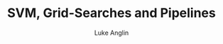 ---
title: SVM, Grid-Searches and Pipelines
author: Luke Anglin
image: https://miro.medium.com/max/3192/1*Q3GY243UjUA7r-pLudRFTQ.png
description: A look at SVMs, grid searches, and pipelines.  The latter two are absolutely crucial for machine learning efficiency!
topics: SVMs, grid search techniques, and pipelines.
sources: 
publish: True
link: https://nbviewer.jupyter.org/github/LukeAnglin/WebApp/blob/master/categories/MLProjects/Notes/Saving-and-Evaluating-Models.ipynb
---